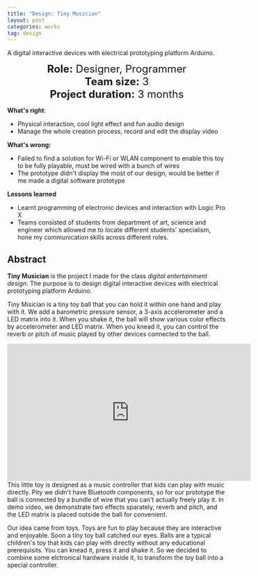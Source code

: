 ```yaml
---
title: "Design: Tiny Musician"
layout: post
categories: works
tag: design
---
```


A digital interactive devices with electrical prototyping platform Arduino.

<center style = "font-size:24px">
    <strong>Role:</strong> Designer, Programmer<br>
    <strong>Team size:</strong> 3<br>
    <strong>Project duration:</strong> 3 months<br>
    </center>

**What's right**: 

- Physical interaction, cool light effect and fun audio design 
- Manage the whole creation process, record and edit the display video

**What's wrong:**

- Failed to find a solution for Wi-Fi or WLAN component to enable this toy to be fully playable, must be wired with a bunch of wires
- The prototype didn't display the most of our design, would be better if me made a digital software prototype

**Lessons learned**

- Learnt programming of electronic devices and interaction with Logic Pro X
- Teams consisted of students from department of art, science and engineer which allowed me to locate different students' specialism, hone my communication skills across different roles.

## Abstract

**Tiny Musician** is the project I made for the class *digital entertainment design*. The purpose is to design digital interactive devices with electrical prototyping platform Arduino. 

Tiny Misician is a tiny toy ball that you can hold it within one hand and play with it. We add a barometric pressure sensor,  a 3-axis accelerometer  and a LED matrix into it. When you shake it, the ball will show various color effects by accelerometer and LED matrix. When you knead it, you can control the reverb or pitch of  music played by other devices connected to the ball. 

<div style="text-align: center"><iframe width="560" height="315" src="https://www.youtube.com/embed/-j6K9zdrC7Y" frameborder="0" allow="accelerometer; autoplay; encrypted-media; gyroscope; picture-in-picture" allowfullscreen></iframe></div>
This little toy is designed as a music controller that kids can play with music directly. Pity we didn't have Bluetooth components, so for our prototype the ball is connected by a bundle of wire that you can't actually freely play it. In demo video, we demonstrate two effects sparately, reverb and pitch, and the LED matrix is placed outside the ball for convenient.


Our idea came from toys. Toys are fun to play because they are interactive and enjoyable. Soon a tiny toy ball catched our eyes. Balls are a typical children's toy that kids can play with directly without any educational prerequisits. You can knead it, press it and shake it. So we decided to combine some elctronical hardware inside it, to transform the toy ball into a special controller. 

